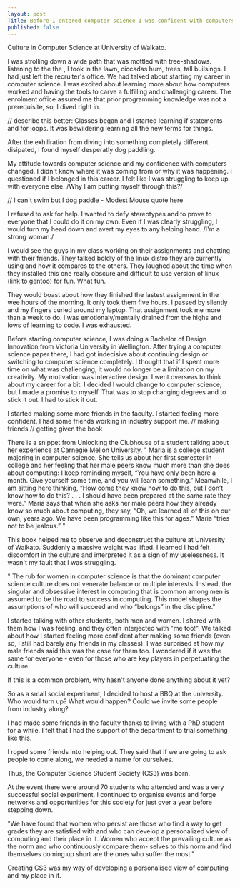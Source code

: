```yaml
---
layout: post
Title: Before I entered computer science I was confident with computers.
published: false
---
```


Culture in Computer Science at University of Waikato. 

I was strolling down a wide path that was mottled with tree-shadows. listening to the the , I took in the lawn, ciccadas hum, trees, tall builsings. I had just left the recruiter's office. We had talked about starting my career in computer science. I was excited about learning more about how computers worked and having the tools to carve a fulfilling and challenging career. The enrolment office assured me that prior programming knowledge was not a prerequisite, so, I dived right in.


// describe this better:
Classes began and I started learning if statements and for loops. It was bewildering learning all the new terms for things. 

After the exhiliration from diving into something completely different disipated, I found myself desperatly dog paddling. 

My attitude towards computer science and my confidence with computers changed. I didn't know where it was coming from or why it was happening. I questioned if I belonged in this career. I felt like I was struggling to keep up with everyone else. /Why I am putting myself through this?/ 

// I can't swim but I dog paddle - Modest Mouse quote here

I refused to ask for help. I wanted to defy stereotypes and to prove to everyone that I could do it on my own. Even if I was clearly struggling, I would turn my head down and avert my eyes to any helping hand. /I'm a strong woman./

I would see the guys in my class working on their assignments and chatting with their friends. They talked boldly of the linux distro they are currently using and how it compares to the others. They laughed about the time when they installed this one really obscure and difficult to use version of linux (link to gentoo) for fun. What fun. 

They would boast about how they finished the lastest assignment in the wee hours of the morning. It only took them five hours. I passed by silently and my fingers curled around my laptop. That assignment took me more than a week to do. I was emotionaly/mentally drained from the highs and lows of learning to code. I was exhausted.

Before starting computer science, I was doing a Bachelor of Design Innovation from Victoria University in Wellington. After trying a computer science paper there, I had got indecisive about continuing design or switching to computer science completely. I thought that if I spent more time on what was challenging, it would no longer be a limitation on my creativity. My motivation was interactive design. I went overseas to think about my career for a bit. I decided I would change to computer science, but I made a promise to myself. That was to stop changing degrees and to stick it out. I had to stick it out.

I started making some more friends in the faculty. I started feeling more confident. I had some friends working in industry support me. 
// making friends
// getting given the book

There is a snippet from Unlocking the Clubhouse of a student talking about her experience at Carnegie Mellon University.
"
Maria is a college student majoring in computer science. She tells us about her first semester in college and her feeling that her male peers know much more than she does about computing:
I keep reminding myself, “You have only been here a month. Give yourself some time, and you will learn something.” Meanwhile, I am sitting here thinking, “How come they know how to do this, but I don’t know how to do this? . . . I should have been prepared at the same rate they were.”
Maria says that when she asks her male peers how they already know so much about computing, they say, “Oh, we learned all of this on our own, years ago. We have been programming like this for ages.” Maria “tries not to be jealous.”
"

 This book helped me to observe and deconstruct the culture at University of Waikato. Suddenly a massive weight was lifted. I learned I had felt discomfort in the culture and interpreted it as a sign of my uselessness. It wasn't my fault that I was struggling.

"
The rub for women in computer science is that the dominant computer science culture does not venerate balance or multiple interests. Instead, the singular and obsessive interest in computing that is common among men is assumed to be the road to success in computing. This model shapes the assumptions of who will succeed and who “belongs” in the discipline."

I started talking with other students, both men and women. I shared with them how I was feeling, and they often interjected with "me too!". We talked about how I started feeling more confident after making some friends (even so, I still had barely any friends in my classes). I was surprised at how my male friends said this was the case for them too. I wondered if it was the same for everyone - even for those who are key players in perpetuating the culture. 

If this is a common problem, why hasn't anyone done anything about it yet?

So as a small social experiment, I decided to host a BBQ at the university. Who would turn up? What would happen? Could we invite some people from industry along? 

I had made some friends in the faculty thanks to living with a PhD student for a while. I felt that I had the support of the department to trial something like this. 

I roped some friends into helping out. They said that if we are going to ask people to come along, we needed a name for ourselves. 

Thus, the Computer Science Student Society (CS3) was born. 

At the event there were around 70 students who attended and was a very successful social experiment. I continued to organise events and forge networks and opportunities for this society for just over a year before stepping down. 

"We have found that women who persist are those who find a way to get grades they are satisfied with and who can develop a personalized view of computing and their place in it. Women who accept the prevailing culture as the norm and who continuously compare them- selves to this norm and find themselves coming up short are the ones who suffer the most."

Creating CS3 was my way of developing a personalised view of computing and my place in it. 